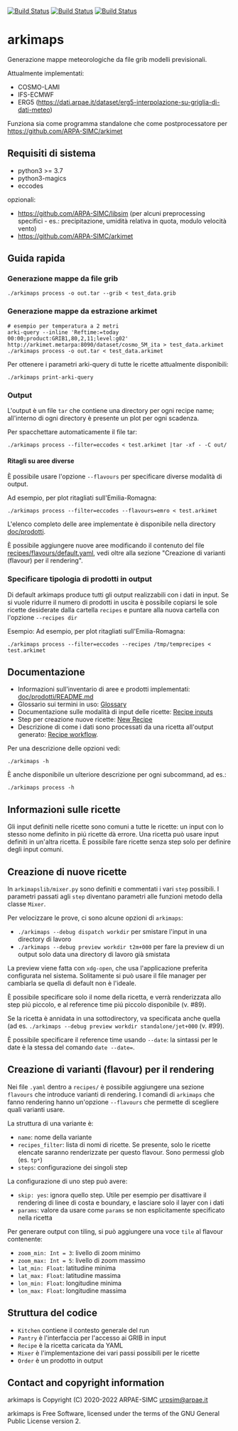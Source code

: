 [![Build Status](https://simc.arpae.it/moncic-ci/arkimaps/centos8.png)](https://simc.arpae.it/moncic-ci/arkimaps/)
[![Build Status](https://simc.arpae.it/moncic-ci/arkimaps/fedora34.png)](https://simc.arpae.it/moncic-ci/arkimaps/)
[![Build Status](https://copr.fedorainfracloud.org/coprs/simc/stable/package/arkimaps/status_image/last_build.png)](https://copr.fedorainfracloud.org/coprs/simc/stable/package/arkimaps/)

# arkimaps

Generazione mappe meteorologiche da file grib modelli previsionali.

Attualmente implementati:
 * COSMO-LAMI
 * IFS-ECMWF
 * ERG5 (https://dati.arpae.it/dataset/erg5-interpolazione-su-griglia-di-dati-meteo)

Funziona sia come programma standalone che come postprocessatore per https://github.com/ARPA-SIMC/arkimet

## Requisiti di sistema

 - python3 >= 3.7
 - python3-magics
 - eccodes

opzionali:
 
 - https://github.com/ARPA-SIMC/libsim (per alcuni preprocessing specifici - es.: precipitazione, umidità relativa in quota, modulo velocità vento)
 - https://github.com/ARPA-SIMC/arkimet

## Guida rapida

### Generazione mappe da file grib

```
./arkimaps process -o out.tar --grib < test_data.grib
```

### Generazione mappe da estrazione arkimet

```
# esempio per temperatura a 2 metri
arki-query --inline 'Reftime:=today 00:00;product:GRIB1,80,2,11;level:g02' http://arkimet.metarpa:8090/dataset/cosmo_5M_ita > test_data.arkimet
./arkimaps process -o out.tar < test_data.arkimet
```

Per ottenere i parametri arki-query di tutte le ricette attualmente disponibili:

```
./arkimaps print-arki-query
```

### Output

L'output è un file `tar` che contiene una directory per ogni recipe name; all'interno di ogni directory è presente un plot per ogni scadenza.

Per spacchettare automaticamente il file tar:
```
./arkimaps process --filter=eccodes < test.arkimet |tar -xf - -C out/
```

#### Ritagli su aree diverse

È possibile usare l'opzione `--flavours` per specificare diverse modalità di output.

Ad esempio, per plot ritagliati sull'Emilia-Romagna:
```
./arkimaps process --filter=eccodes --flavours=emro < test.arkimet
```

L'elenco completo delle aree implementate è disponibile nella directory [doc/prodotti](../master/doc/prodotti/README.md).

È possibile aggiungere nuove aree modificando il contenuto del file [recipes/flavours/default.yaml](../master/recipes/flavours/default.yaml), vedi oltre alla sezione "Creazione di varianti (flavour) per il rendering".

### Specificare tipologia di prodotti in output

Di default arkimaps produce tutti gli output realizzabili con i dati in input.
Se si vuole ridurre il numero di prodotti in uscita è possibile copiarsi le sole ricette desiderate dalla cartella `recipes` e puntare alla nuova cartella con l'opzione `--recipes dir`

Esempio:
Ad esempio, per plot ritagliati sull'Emilia-Romagna:
```
./arkimaps process --filter=eccodes --recipes /tmp/temprecipes < test.arkimet
```

## Documentazione

 * Informazioni sull'inventario di aree e prodotti implementati: [doc/prodotti/README.md](../master/doc/prodotti/README.md)
 * Glossario sui termini in uso: [Glossary](../master/doc/GLOSSARY.rst)
 * Documentazione sulle modalità di input delle ricette: [Recipe inputs](../master/doc/INPUTS.rst)
 * Step per creazione nuove ricette: [New Recipe](../master/doc/new_recipe.md)
 * Descrizione di come i dati sono processati da una ricetta all'output generato: [Recipe workflow](../master/doc/RECIPE_WORKFLOW.rst).

Per una descrizione delle opzioni vedi:
```
./arkimaps -h
```

È anche disponibile un ulteriore descrizione per ogni subcommand, ad es.:

```
./arkimaps process -h
```

## Informazioni sulle ricette

Gli input definiti nelle ricette sono comuni a tutte le ricette: un input con
lo stesso nome definito in piú ricette dà errore. Una ricetta può usare input
definiti in un'altra ricetta. È possibile fare ricette senza step solo per
definire degli input comuni.

## Creazione di nuove ricette

In `arkimapslib/mixer.py` sono definiti e commentati i vari `step` possibili. I
parametri passati agli `step` diventano parametri alle funzioni metodo della
classe `Mixer`.

Per velocizzare le prove, ci sono alcune opzioni di `arkimaps`:

 * `./arkimaps --debug dispatch workdir` per smistare l'input in
   una directory di lavoro
 * `./arkimaps --debug preview workdir t2m+000` per fare la preview
   di un output solo data una directory di lavoro già smistata

La preview viene fatta con `xdg-open`, che usa l'applicazione preferita
configurata nel sistema. Solitamente si può usare il file manager per cambiarla
se quella di default non è l'ideale.

È possibile specificare solo il nome della ricetta, e verrà renderizzata allo
step piú piccolo, e al reference time piú piccolo disponibile (v. #89).

Se la ricetta è annidata in una sottodirectory, va specificata anche quella
(ad es.  `./arkimaps --debug preview workdir standalone/jet+000` (v. #99).

È possibile specificare il reference time usando `--date`: la sintassi per le
date è la stessa del comando `date --date=`.

## Creazione di varianti (flavour) per il rendering

Nei file `.yaml` dentro a `recipes/` è possibile aggiungere una sezione
`flavours` che introduce varianti di rendering. I comandi di `arkimaps` che
fanno rendering hanno un'opzione `--flavours` che permette di scegliere quali
varianti usare.

La struttura di una variante è:

* `name`: nome della variante
* `recipes_filter`: lista di nomi di ricette. Se presente, solo le ricette
  elencate saranno renderizzate per questo flavour. Sono permessi glob (es.
  `tp*`)
* `steps`: configurazione dei singoli step

La configurazione di uno step può avere:

* `skip: yes`: ignora quello step. Utile per esempio per disattivare il
  rendering di linee di costa e boundary, e lasciare solo il layer con i dati
* `params`: valore da usare come `params` se non esplicitamente specificato
  nella ricetta

Per generare output con tiling, si può aggiungere una voce `tile` al flavour
contenente:

* `zoom_min: Int = 3`: livello di zoom minimo
* `zoom_max: Int = 5`: livello di zoom massimo
* `lat_min: Float`: latitudine minima
* `lat_max: Float`: latitudine massima
* `lon_min: Float`: longitudine minima
* `lon_max: Float`: longitudine massima

## Struttura del codice

* `Kitchen` contiene il contesto generale del run
* `Pantry` è l'interfaccia per l'accesso ai GRIB in input
* `Recipe` è la ricetta caricata da YAML
* `Mixer` è l'implementazione dei vari passi possibili per le ricette
* `Order` è un prodotto in output

## Contact and copyright information

arkimaps is Copyright (C) 2020-2022 ARPAE-SIMC <urpsim@arpae.it>

arkimaps is Free Software, licensed under the terms of the GNU General Public
License version 2.
